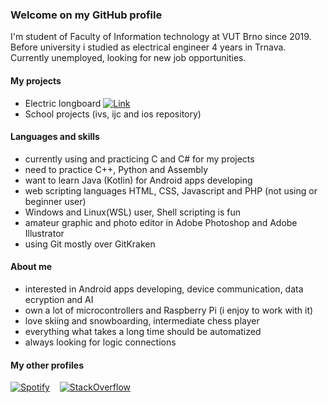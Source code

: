 ### Welcome on my GitHub profile
I'm student of Faculty of Information technology at VUT Brno since 2019. 
Before university i studied as electrical engineer 4 years in Trnava.
Currently unemployed, looking for new job opportunities.

#### My projects
- Electric longboard [![Link](https://i.imgur.com/zWwNgJq.png)](https://github.com/GargiMan/GlBoard)
- School projects (ivs, ijc and ios repository)

#### Languages and skills
- currently using and practicing C and C# for my projects
- need to practice C++, Python and Assembly
- want to learn Java (Kotlin) for Android apps developing
- web scripting languages HTML, CSS, Javascript and PHP (not using or beginner user) 
- Windows and Linux(WSL) user, Shell scripting is fun
- amateur graphic and photo editor in Adobe Photoshop and Adobe Illustrator
- using Git mostly over GitKraken 

#### About me
- interested in Android apps developing, device communication, data ecryption and AI
- own a lot of microcontrollers and Raspberry Pi (i enjoy to work with it)
- love skiing and snowboarding, intermediate chess player
- everything what takes a long time should be automatized
- always looking for logic connections 


#### My other profiles 
[![Spotify](https://i.imgur.com/uBPKi5M.png)](https://open.spotify.com/user/11164276680?si=pVyuQP1OS7G6_dUOetpX_g)‏‏‎ ‎ ‏‏‎ ‎  [![StackOverflow](https://i.imgur.com/q3r5gXX.png)](https://stackoverflow.com/users/13996140/gargiman?tab=profile)